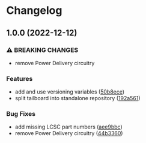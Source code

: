 # Changelog

## 1.0.0 (2022-12-12)


### ⚠ BREAKING CHANGES

* remove Power Delivery circuitry

### Features

* add and use versioning variables ([50b8ece](https://github.com/bloop-box/bloop-box-tailboard/commit/50b8eceeff82ba3242f2a5cd8d48997ad7749272))
* split tailboard into standalone repository ([192a561](https://github.com/bloop-box/bloop-box-tailboard/commit/192a5616ad0d687bc7e60cdefae15836de21bafe))


### Bug Fixes

* add missing LCSC part numbers ([aee9bbc](https://github.com/bloop-box/bloop-box-tailboard/commit/aee9bbc0874995dc930b6d6546f51aa283abd91d))
* remove Power Delivery circuitry ([44b3360](https://github.com/bloop-box/bloop-box-tailboard/commit/44b3360d34a09fa9a17619a7a237e2e1e54ea48a))

